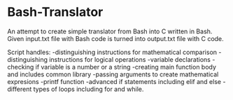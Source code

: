 # Bash-Translator

An attempt to create simple translator from Bash into C written in Bash. Given input.txt file with Bash code is turned into output.txt file with C code.

Script handles:
-distinguishing instructions for mathematical comparison 
-distinguishing instructions for logical operations
-variable declarations 
-checking if variable is a number or a string
-creating main function body and includes common library
-passing arguments to create mathematical expresions 
-printf function 
-advanced if statements including elif and else
-different types of loops including for and while.
